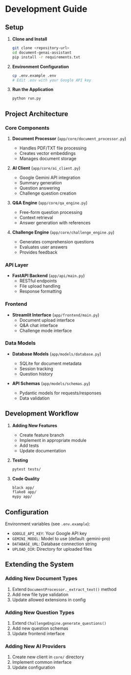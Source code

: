 # Development Guide

## Setup

1. **Clone and Install**
   ```bash
   git clone <repository-url>
   cd document-genai-assistant
   pip install -r requirements.txt
   ```

2. **Environment Configuration**
   ```bash
   cp .env.example .env
   # Edit .env with your Google API key
   ```

3. **Run the Application**
   ```bash
   python run.py
   ```

## Project Architecture

### Core Components

1. **Document Processor** (`app/core/document_processor.py`)
   - Handles PDF/TXT file processing
   - Creates vector embeddings
   - Manages document storage

2. **AI Client** (`app/core/ai_client.py`)
   - Google Gemini API integration
   - Summary generation
   - Question answering
   - Challenge question creation

3. **Q&A Engine** (`app/core/qa_engine.py`)
   - Free-form question processing
   - Context retrieval
   - Answer generation with references

4. **Challenge Engine** (`app/core/challenge_engine.py`)
   - Generates comprehension questions
   - Evaluates user answers
   - Provides feedback

### API Layer

- **FastAPI Backend** (`app/api/main.py`)
  - RESTful endpoints
  - File upload handling
  - Response formatting

### Frontend

- **Streamlit Interface** (`app/frontend/main.py`)
  - Document upload interface
  - Q&A chat interface
  - Challenge mode interface

### Data Models

- **Database Models** (`app/models/database.py`)
  - SQLite for document metadata
  - Session tracking
  - Question history

- **API Schemas** (`app/models/schemas.py`)
  - Pydantic models for requests/responses
  - Data validation

## Development Workflow

1. **Adding New Features**
   - Create feature branch
   - Implement in appropriate module
   - Add tests
   - Update documentation

2. **Testing**
   ```bash
   pytest tests/
   ```

3. **Code Quality**
   ```bash
   black app/
   flake8 app/
   mypy app/
   ```

## Configuration

Environment variables (see `.env.example`):
- `GOOGLE_API_KEY`: Your Google API key
- `GEMINI_MODEL`: Model to use (default: gemini-pro)
- `DATABASE_URL`: Database connection string
- `UPLOAD_DIR`: Directory for uploaded files

## Extending the System

### Adding New Document Types

1. Extend `DocumentProcessor._extract_text()` method
2. Add new file type validation
3. Update allowed extensions in config

### Adding New Question Types

1. Extend `ChallengeEngine.generate_questions()`
2. Add new question schemas
3. Update frontend interface

### Adding New AI Providers

1. Create new client in `core/` directory
2. Implement common interface
3. Update configuration

